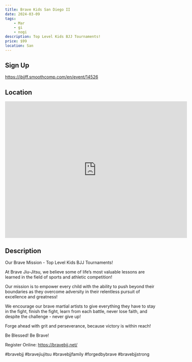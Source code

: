 ```yaml
---
title: Brave Kids San Diego II
date: 2024-03-09
tags:
    - Mar
    - gi 
    - nogi 
description: Top Level Kids BJJ Tournaments!
price: $99
location: San
---
```

## Sign Up
https://ibjjff.smoothcomp.com/en/event/14526

## Location
<iframe src="https://www.google.com/maps/embed?pb=!1m18!1m12!1m3!1d12345.6789!2d-117.2027635!3d33.0914171!2m3!1f0!2f0!3f0!3m2!1i1024!2i768!4f13.1!3m3!1m2!1s0x0%3A0x0!2z33.0914171!5e0!3m2!1sen!2sus!4v1234567890" width="600" height="450" style="border:0;" allowfullscreen="" loading="lazy"></iframe>

## Description
Our Brave Mission - Top Level Kids BJJ Tournaments!


At Brave Jiu-Jitsu, we believe some of life’s most valuable lessons are learned in the field of sports and athletic competition!


Our mission is to empower every child with the ability to push beyond their boundaries as they overcome adversity in their relentless pursuit of excellence and greatness!


We encourage our brave martial artists to give everything they have to stay in the fight, finish the fight, learn from each battle, never lose faith, and despite the challenge - never give up!


Forge ahead with grit and perseverance, because victory is within reach!


Be Blessed! Be Brave!


Register Online: https://bravebjj.net/


#bravebjj #bravejiujitsu #bravebjjfamily #forgedbybrave #bravebjjstrong